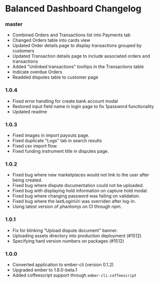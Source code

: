 # Balanced Dashboard Changelog

### master

* Combined Orders and Transactions list into Payments tab
* Changed Orders table into cards view
* Updated Order details page to display transactions grouped by customers
* Updated Transaction details page to include associated orders and transactions
* Added "Unlinked transactions" tooltips in the Transactions table
* Indicate overdue Orders
* Readded disputes table to customer page

### 1.0.4

* Fixed error handling for create bank account modal
* Restored input field name in login page to fix 1password functionality
* Updated readme

### 1.0.3

* Fixed images in import payouts page.
* Fixed duplicate "Logs" tab in search results
* Fixed csv import flow.
* Fixed funding instrument title in disputes page.

### 1.0.2

* Fixed bug where new marketplaces would not link to the user after being created.
* Fixed bug where dispute documentation could not be uploaded.
* Fixed bug with displaying hold information on capture hold modal.
* Fixed bug where changing password was failing on validation.
* Fixed bug where the lastLoginUri was overriden after log-in.
* Using latest version of phantomjs on CI through npm.

### 1.0.1

* Fix for blinking "Upload dispute document" banner.
* Uploading assets directory into production deployment (#1512)
* Specifying hard version numbers on packages (#1512)

### 1.0.0

* Converted application to ember-cli (version 0.1.2)
* Upgraded ember to 1.8.0-beta.1
* Added coffeescript support through `ember-cli-coffeescript`
